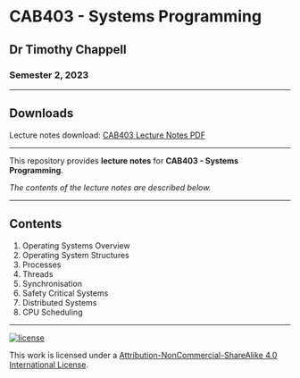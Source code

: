 # CAB403 - Systems Programming

## Dr Timothy Chappell

### Semester 2, 2023

---

## Downloads

Lecture notes download: [CAB403 Lecture Notes PDF](https://www.github.com/Tarang74/CAB403/raw/main/CAB403%20Lecture%20Notes.pdf)

---

This repository provides **lecture notes** for **CAB403 - Systems Programming**.

*The contents of the lecture notes are described below.*

---

## Contents

1. Operating Systems Overview
2. Operating System Structures
3. Processes
4. Threads
5. Synchronisation
6. Safety Critical Systems
7. Distributed Systems
8. CPU Scheduling

---

[![license](https://forthebadge.com/images/badges/cc-nc-sa.svg)](http://creativecommons.org/licenses/by-nc-sa/4.0/)

This work is licensed under a [Attribution-NonCommercial-ShareAlike 4.0 International License](http://creativecommons.org/licenses/by-nc-sa/4.0/).
